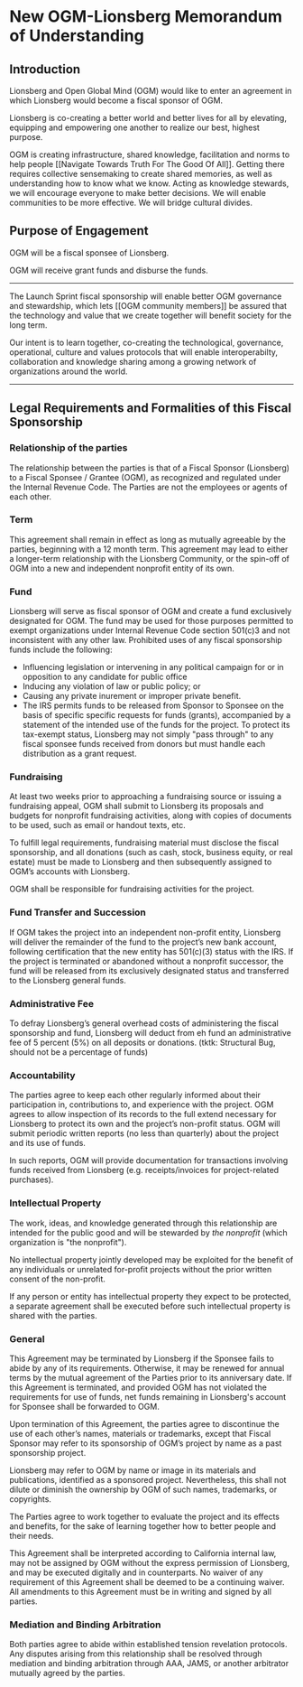 # New OGM-Lionsberg Memorandum of Understanding

## Introduction

Lionsberg and Open Global Mind (OGM) would like to enter an agreement in which Lionsberg would become a fiscal sponsor of OGM. 

Lionsberg is co-creating a better world and better lives for all by elevating, equipping and empowering one another to realize our best, highest purpose. 

OGM is creating infrastructure, shared knowledge, facilitation and norms to help people [[Navigate Towards Truth For The Good Of All]]. Getting there requires collective sensemaking to create shared memories, as well as understanding how to know what we know. Acting as knowledge stewards, we will encourage everyone to make better decisions. We will enable communities to be more effective. We will bridge cultural divides.

## Purpose of Engagement

OGM will be a fiscal sponsee of Lionsberg.

OGM will receive grant funds and disburse the funds.

---
The Launch Sprint fiscal sponsorship will enable better OGM governance and stewardship, which lets [[OGM community members]] be assured that the technology and value that we create together will benefit society for the long term.

Our intent is to learn together, co-creating the technological, governance, operational, culture and values protocols that will enable interoperabilty, collaboration and knowledge sharing among a growing network of organizations 
around the world.

---

## Legal Requirements and Formalities of this Fiscal Sponsorship

### Relationship of the parties

The relationship between the parties is that of a Fiscal Sponsor (Lionsberg) to a Fiscal Sponsee / Grantee (OGM), as recognized and regulated under the Internal Revenue Code. The Parties are not the employees or agents of each other.

### Term

This agreement shall remain in effect as long as mutually agreeable by the parties, beginning with a 12 month term. This agreement may lead to either a longer-term relationship with the Lionsberg Community, or the spin-off of OGM into a new and independent nonprofit entity of its own. 

### Fund
Lionsberg will serve as fiscal sponsor of OGM and create a fund exclusively designated for OGM. The fund may be used for those purposes permitted to exempt organizations under Internal Revenue Code section 501(c)3 and not inconsistent with any other law. Prohibited uses of any fiscal sponsorship funds include the following:
- Influencing legislation or intervening in any political campaign for or in opposition to any candidate for public office
- Inducing any violation of law or public policy; or
- Causing any private inurement or improper private benefit.	
- The IRS permits funds to be released from Sponsor to Sponsee on the basis of specific specific requests for funds (grants), accompanied by a statement of the intended use of the funds for the project. To protect its tax-exempt status, Lionsberg may not simply "pass through" to any fiscal sponsee funds received from donors but must handle each distribution as a grant request.

### Fundraising 

At least two weeks prior to approaching a fundraising source or issuing a fundraising appeal, OGM shall submit to Lionsberg its proposals and budgets for nonprofit fundraising activities, along with copies of documents to be used, such as email or handout texts, etc. 

To fulfill legal requirements, fundraising material must disclose the fiscal sponsorship, and all donations (such as cash, stock, business equity, or real estate) must be made to Lionsberg and then subsequently assigned to OGM’s accounts with Lionsberg. 

OGM shall be responsible for fundraising activities for the project. 

### Fund Transfer and Succession

If OGM takes the project into an independent non-profit entity, Lionsberg will deliver the remainder of the fund to the project’s new bank account, following certification that the new entity has 501(c)(3) status with the IRS. If the project is terminated or abandoned without a nonprofit successor, the fund will be released from its exclusively designated status and transferred to the Lionsberg general funds. 

### Administrative Fee

To defray Lionsberg’s general overhead costs of administering the fiscal sponsorship and fund, Lionsberg will deduct from eh fund an administrative fee of 5 percent (5%) on all deposits or donations. (tktk: Structural Bug, should not be a percentage of funds)

### Accountability

The parties agree to keep each other regularly informed about their participation in, contributions to, and experience with the project. OGM agrees to allow inspection of its records to the full extend necessary for Lionsberg to protect its own and the project’s non-profit status. 
OGM will submit periodic written reports (no less than quarterly) about the project and its use of funds.

In such reports, OGM will provide documentation for transactions involving funds received from Lionsberg (e.g. receipts/invoices for project-related purchases).

### Intellectual Property

The work, ideas, and knowledge generated through this relationship are intended for the public good and will be stewarded by _the nonprofit_ (which organization is "the nonprofit"). 

No intellectual property jointly developed may be exploited for the benefit of any individuals or unrelated for-profit projects without the prior written consent of the non-profit.

If any person or entity has intellectual property they expect to be protected, a separate agreement shall be executed before such intellectual property is shared with the parties.

### General

This Agreement may be terminated by Lionsberg if the Sponsee fails to abide by any of its requirements. Otherwise, it may be renewed for annual terms by the mutual agreement of the Parties prior to its anniversary date.  If this Agreement is terminated, and provided OGM has not violated the requirements for use of funds, net funds remaining in Lionsberg's account for Sponsee shall be forwarded to OGM.

Upon termination of this Agreement, the parties agree to discontinue the use of each other’s names, materials or trademarks, except that Fiscal Sponsor may refer to its sponsorship of OGM’s project by name as a past sponsorship project.

Lionsberg may refer to OGM by name or image in its materials and publications, identified as a sponsored project. Nevertheless, this shall not dilute or diminish the ownership by OGM of such names, trademarks, or copyrights. 

The Parties agree to work together to evaluate the project and its effects and benefits, for the sake of learning together how to better people and their needs.

This Agreement shall be interpreted according to California internal law, may not be assigned by OGM without the express permission of Lionsberg, and may be executed digitally and in counterparts. No waiver of any requirement of this Agreement shall be deemed to be a continuing waiver. All amendments to this Agreement must be in writing and signed by all parties.

### Mediation and Binding Arbitration

Both parties agree to abide within established tension revelation protocols.
Any disputes arising from this relationship shall be resolved through mediation and binding arbitration through AAA, JAMS, or another arbitrator mutually agreed by the parties. 
